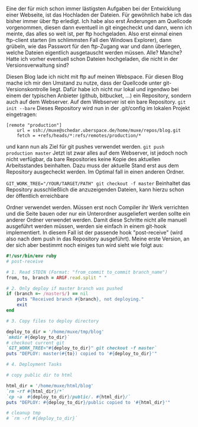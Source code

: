 Eine der für mich schon immer lästigsten Aufgaben bei der Entwicklung einer Webseite, ist das Hochladen der Dateien. Für
gewöhnlich habe ich das bisher immer über ftp erledigt. Ich habe also erst Änderungen am Quellcode vorgenommen,
diesen dann eventuell in git eingecheckt und dann, wenn ich meinte, das alles so weit ist, per ftp hochgeladen.
Also erst einmal einen ftp-client starten (im schlimmsten Fall den Windows Explorer), dann grübeln, wie das
Passwort für den ftp-Zugang war und dann überlegen, welche Dateien eigentlich ausgetauscht werden müssen.
Alle? Manche? Hatte ich vorher eventuell schon Dateien hochgeladen, die nicht in der Versionsverwaltung sind?

Diesen Blog lade ich nicht mit ftp auf meinen Webspace. Für diesen Blog mache ich mir den Umstand zu nutze, dass der Quellcode
unter git-Versionskontrolle liegt. Dafür habe ich nicht nur lokal und irgendwo bei einem der typischen Anbieter
(github, bitbucket, ...) ein Repository, sondern auch auf dem Webserver. Auf dem Webserver ist ein bare Repository.
`git init --bare` Dieses Repository wird nun in der .git/config im lokalen Projekt eingetragen:

```
[remote "production"]
    url = ssh://muxe@schedar.uberspace.de/home/muxe/repos/blog.git
    fetch = +refs/heads/*:refs/remotes/production/*
```

und kann nun als Ziel für git pushes verwendet werden.
`git push production master` Jetzt ist zwar alles auf dem Webserver, ist jedoch noch nicht verfügbar, da bare Repositories keine Kopie
des aktuellen Arbeitsstandes beinhalten. Dazu muss der aktuelle Stand erst aus dem Repository ausgecheckt
werden. Im Optimal fall in einen anderen Ordner.

`GIT_WORK_TREE="/YOUR/TARGET/PATH" git checkout -f master` Beinhaltet das Repository ausschließlich die anzuzeigenden Dateien, kann hierzu schon der öffentlich erreichbare

Ordner verwendet werden. Müssen erst noch Compiler ihr Werk verrichten und die Seite bauen oder nur ein Unterordner
ausgeliefert werden sollte ein anderer Ordner verwendet werden. Damit diese Schritte nicht alle manuell ausgeführt
werden müssen, werden sie einfach in einem git-hook implementiert. In diesem Fall ist der passende hook "post-receive"
(wird also nach dem push in das Repository ausgeführt). Meine erste Version, an der sich aber bestimmt noch
einiges tun wird sieht wie folgt aus:

``` ruby
#!/usr/bin/env ruby
# post-receive

# 1. Read STDIN (Format: "from_commit to_commit branch_name")
from, to, branch = ARGF.read.split " "

# 2. Only deploy if master branch was pushed
if (branch =~ /master$/) == nil
    puts "Received branch #{branch}, not deploying."
    exit
end

# 3. Copy files to deploy directory

deploy_to_dir = '/home/muxe/tmp/blog'
`mkdir #{deploy_to_dir}`
# checkout current git
`GIT_WORK_TREE="#{deploy_to_dir}" git checkout -f master`
puts "DEPLOY: master(#{to}) copied to '#{deploy_to_dir}'"

# 4. Deployment Tasks

# copy public dir to html

html_dir = '/home/muxe/html/blog'
`rm -rf #{html_dir}/*`
`cp -a  #{deploy_to_dir}/public/. #{html_dir}/`
puts "DEPLOY: #{deploy_to_dir}/public copied to '#{html_dir}'"

# cleanup tmp
# `rm -rf #{deploy_to_dir}`
```
